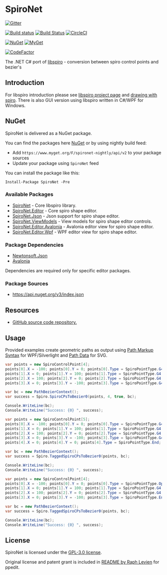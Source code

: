 # SpiroNet

[![Gitter](https://badges.gitter.im/wieslawsoltes/SpiroNet.svg)](https://gitter.im/wieslawsoltes/SpiroNet?utm_source=badge&utm_medium=badge&utm_campaign=pr-badge)

[![Build status](https://ci.appveyor.com/api/projects/status/vq16ocwrjj95ak6t?svg=true)](https://ci.appveyor.com/project/wieslawsoltes/spironet)
[![Build Status](https://travis-ci.org/wieslawsoltes/SpiroNet.svg?branch=master)](https://travis-ci.org/wieslawsoltes/SpiroNet)
[![CircleCI](https://circleci.com/gh/wieslawsoltes/SpiroNet/tree/master.svg?style=svg)](https://circleci.com/gh/wieslawsoltes/SpiroNet/tree/master)

[![NuGet](https://img.shields.io/nuget/v/SpiroNet.svg)](https://www.nuget.org/packages/SpiroNet)
[![MyGet](https://img.shields.io/myget/spironet-nightly/vpre/SpiroNet.svg?label=myget)](https://www.myget.org/gallery/spironet-nightly) 

[![CodeFactor](https://www.codefactor.io/repository/github/wieslawsoltes/spironet/badge)](https://www.codefactor.io/repository/github/wieslawsoltes/spironet)

The .NET C# port of [libspiro](https://github.com/fontforge/libspiro) - conversion between spiro control points and bezier's

## Introduction

For libspiro introduction please see [libspiro project page](https://github.com/fontforge/libspiro) and [drawing with spiro](http://designwithfontforge.com/en-US/Drawing_With_Spiro.html). There is also GUI version using libspiro written in C#/WPF for Windows.

## NuGet

SpiroNet is delivered as a NuGet package.

You can find the packages here [NuGet](https://www.nuget.org/packages/SpiroNet/) or by using nightly build feed:
* Add `https://www.myget.org/F/spironet-nightly/api/v2` to your package sources
* Update your package using `SpiroNet` feed

You can install the package like this:

`Install-Package SpiroNet -Pre`

### Available Packages

* [SpiroNet](https://www.nuget.org/packages/SpiroNet) - Core libspiro library.
* [SpiroNet.Editor](https://www.nuget.org/packages/SpiroNet.Editor) - Core spiro shape editor.
* [SpiroNet.Json](https://www.nuget.org/packages/SpiroNet.Json) - Json support for spiro shape editor.
* [SpiroNet.ViewModels](https://www.nuget.org/packages/SpiroNet.ViewModels) - View models for spiro shape editor controls.
* [SpiroNet.Editor.Avalonia](https://www.nuget.org/packages/SpiroNet.Editor.Avalonia) - Avalonia editor view for spiro shape editor.
* [SpiroNet.Editor.Wpf](https://www.nuget.org/packages/SpiroNet.Editor.Wpf) - WPF editor view for spiro shape editor.

### Package Dependencies

* [Newtonsoft.Json](https://www.nuget.org/packages/Newtonsoft.Json/)
* [Avalonia](https://www.nuget.org/packages/Avalonia/)

Dependencies are required only for specific editor packages.

### Package Sources

* https://api.nuget.org/v3/index.json

## Resources

* [GitHub source code repository.](https://github.com/wieslawsoltes/SpiroNet)

## Usage

Provided examples create geometric paths as output using [Path Markup Syntax](https://msdn.microsoft.com/en-us/library/cc189041(v=vs.95).aspx) for WPF/Silverlight and [Path Data](http://www.w3.org/TR/SVG/paths.html#PathData) for SVG.

```C#
var points = new SpiroControlPoint[4];
points[0].X = -100; points[0].Y = 0; points[0].Type = SpiroPointType.G4;
points[1].X = 0; points[1].Y = 100; points[1].Type = SpiroPointType.G4;
points[2].X = 100; points[2].Y = 0; points[2].Type = SpiroPointType.G4;
points[3].X = 0; points[3].Y = -100; points[3].Type = SpiroPointType.G4;

var bc = new PathBezierContext();
var success = Spiro.SpiroCPsToBezier0(points, 4, true, bc);

Console.WriteLine(bc);
Console.WriteLine("Success: {0} ", success);
```

```C#
var points = new SpiroControlPoint[5];
points[0].X = -100; points[0].Y = 0; points[0].Type = SpiroPointType.G4;
points[1].X = 0; points[1].Y = 100; points[1].Type = SpiroPointType.G4;
points[2].X = 100; points[2].Y = 0; points[2].Type = SpiroPointType.G4;
points[3].X = 0; points[3].Y = -100; points[3].Type = SpiroPointType.G4;
points[4].X = 0; points[4].Y = 0; points[4].Type = SpiroPointType.End;

var bc = new PathBezierContext();
var success = Spiro.TaggedSpiroCPsToBezier0(points, bc);

Console.WriteLine(bc);
Console.WriteLine("Success: {0} ", success);
```

```C#
var points = new SpiroControlPoint[4];
points[0].X = -100; points[0].Y = 0; points[0].Type = SpiroPointType.OpenContour;
points[1].X = 0; points[1].Y = 100; points[1].Type = SpiroPointType.G4;
points[2].X = 100; points[2].Y = 0; points[2].Type = SpiroPointType.G4;
points[3].X = 0; points[3].Y = -100; points[3].Type = SpiroPointType.EndOpenContour;

var bc = new PathBezierContext();
var success = Spiro.TaggedSpiroCPsToBezier0(points, bc);

Console.WriteLine(bc);
Console.WriteLine("Success: {0} ", success);
```

## License

SpiroNet is licensed under the [GPL-3.0 license](COPYING).

Original license and patent grant is included in [README by Raph Levien](README-RaphLevien) for ppedit.
